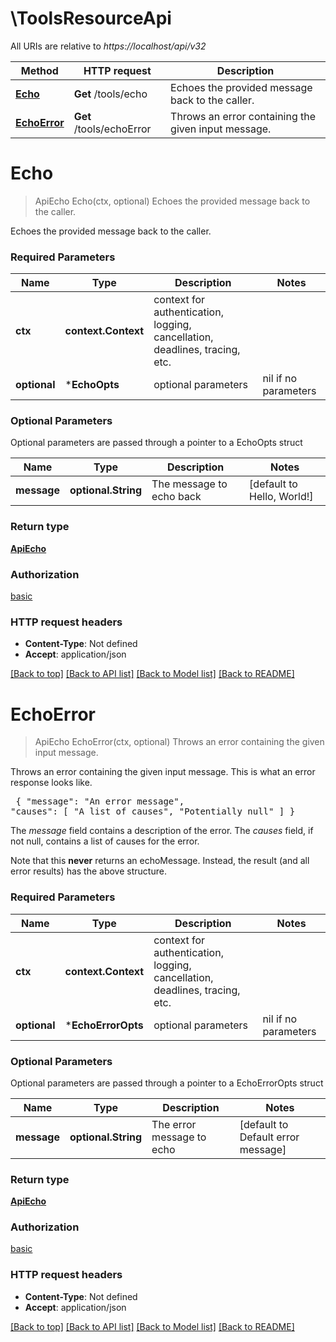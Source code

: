 # \ToolsResourceApi

All URIs are relative to *https://localhost/api/v32*

Method | HTTP request | Description
------------- | ------------- | -------------
[**Echo**](ToolsResourceApi.md#Echo) | **Get** /tools/echo | Echoes the provided message back to the caller.
[**EchoError**](ToolsResourceApi.md#EchoError) | **Get** /tools/echoError | Throws an error containing the given input message.


# **Echo**
> ApiEcho Echo(ctx, optional)
Echoes the provided message back to the caller.

Echoes the provided message back to the caller.

### Required Parameters

Name | Type | Description  | Notes
------------- | ------------- | ------------- | -------------
 **ctx** | **context.Context** | context for authentication, logging, cancellation, deadlines, tracing, etc.
 **optional** | ***EchoOpts** | optional parameters | nil if no parameters

### Optional Parameters
Optional parameters are passed through a pointer to a EchoOpts struct

Name | Type | Description  | Notes
------------- | ------------- | ------------- | -------------
 **message** | **optional.String**| The message to echo back | [default to Hello, World!]

### Return type

[**ApiEcho**](ApiEcho.md)

### Authorization

[basic](../README.md#basic)

### HTTP request headers

 - **Content-Type**: Not defined
 - **Accept**: application/json

[[Back to top]](#) [[Back to API list]](../README.md#documentation-for-api-endpoints) [[Back to Model list]](../README.md#documentation-for-models) [[Back to README]](../README.md)

# **EchoError**
> ApiEcho EchoError(ctx, optional)
Throws an error containing the given input message.

Throws an error containing the given input message. This is what an error response looks like.  <pre>    {      \"message\": \"An error message\",      \"causes\": [ \"A list of causes\", \"Potentially null\" ]    }  </pre>  <p>The <em>message</em> field contains a description of the error. The <em>causes</em> field, if not null, contains a list of causes for the error. </p>  <p>Note that this <strong>never</strong> returns an echoMessage. Instead, the result (and all error results) has the above structure. </p>

### Required Parameters

Name | Type | Description  | Notes
------------- | ------------- | ------------- | -------------
 **ctx** | **context.Context** | context for authentication, logging, cancellation, deadlines, tracing, etc.
 **optional** | ***EchoErrorOpts** | optional parameters | nil if no parameters

### Optional Parameters
Optional parameters are passed through a pointer to a EchoErrorOpts struct

Name | Type | Description  | Notes
------------- | ------------- | ------------- | -------------
 **message** | **optional.String**| The error message to echo | [default to Default error message]

### Return type

[**ApiEcho**](ApiEcho.md)

### Authorization

[basic](../README.md#basic)

### HTTP request headers

 - **Content-Type**: Not defined
 - **Accept**: application/json

[[Back to top]](#) [[Back to API list]](../README.md#documentation-for-api-endpoints) [[Back to Model list]](../README.md#documentation-for-models) [[Back to README]](../README.md)

